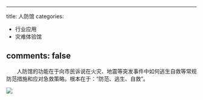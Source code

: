 
---
title: 人防馆
categories:
- 行业应用
- 灾难体验馆

comments: false
---


　　人防馆的功能在于向市民诉说在火灾、地震等突发事件中如何逃生自救等常规防范措施和应对急救策略。根本在于：“防范、逃生、自救”。

<img src="/css/images/VRchangguan/8.jpg">


